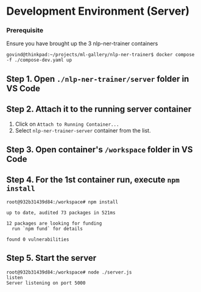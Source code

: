 # Development Environment (Server)

### Prerequisite

Ensure you have brought up the 3 nlp-ner-trainer containers
```
govind@thinkpad:~/projects/ml-gallery/nlp-ner-trainer$ docker compose -f ./compose-dev.yaml up
```

## Step 1. Open `./nlp-ner-trainer/server` folder in VS Code

## Step 2. Attach it to the running server container

1. Click on `Attach to Running Container...`
2. Select `nlp-ner-trainer-server` container from the list.

## Step 3. Open container's `/workspace` folder in VS Code

## Step 4. For the 1st container run, execute `npm install`

```
root@932b31439d84:/workspace# npm install

up to date, audited 73 packages in 521ms

12 packages are looking for funding
  run `npm fund` for details

found 0 vulnerabilities
```

## Step 5. Start the server

```
root@932b31439d84:/workspace# node ./server.js 
listen
Server listening on port 5000
```

